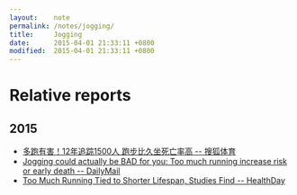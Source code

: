 ```yaml
---
layout:    note
permalink: /notes/jogging/
title:     Jogging
date:      2015-04-01 21:33:11 +0800
modified:  2015-04-01 21:33:11 +0800
---
```


# Relative reports

## 2015

- [多跑有害！12年追踪1500人 跑步比久坐死亡率高 -- 搜狐体育](http://sports.sohu.com/20150206/n408796271.shtml)
- [Jogging could actually be BAD for you: Too much running increase risk or early death -- DailyMail](http://www.dailymail.co.uk/health/article-2595067/Jogging-actually-BAD-Too-running-increases-risk-early-death.html)
- [Too Much Running Tied to Shorter Lifespan, Studies Find -- HealthDay](http://consumer.healthday.com/fitness-information-14/misc-health-news-265/too-much-running-linked-to-shorter-lifespan-studies-find-686310.html)
